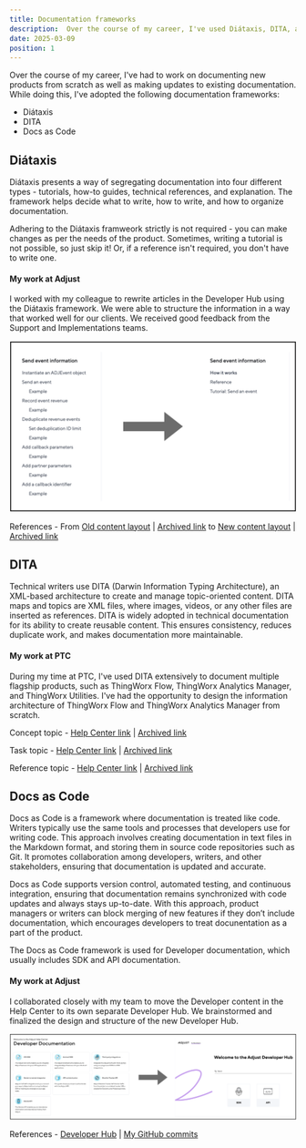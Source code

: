```yaml
---
title: Documentation frameworks
description:  Over the course of my career, I've used Diátaxis, DITA, and Docs as Code to structure and write documentation.
date: 2025-03-09
position: 1
---
```


Over the course of my career, I've had to work on documenting new products from scratch as well as making updates to existing documentation. While doing this, I've adopted the following documentation frameworks:
- Diátaxis
- DITA
- Docs as Code

## Diátaxis 

Diátaxis presents  a way of segregating documentation into four different types - tutorials, how-to guides, technical references, and explanation. The framework helps decide what to write, how to write, and how to organize documentation.

Adhering to the Diátaxis framweork strictly is not required - you can make changes as per the needs of the product. Sometimes, writing a tutorial is not possible, so just skip it! Or, if a reference isn't required, you don't have to write one.

#### My work at Adjust

I worked with my colleague to rewrite articles in the Developer Hub using the Diátaxis framework. We were able to structure the information in a way that worked well for our clients. We received good feedback from the Support and Implementations teams. 

![From old content layout to layout using the Diátaxis framework](./diataxis.jpeg)

References - From [Old content layout](https://dev.adjust.com/en/sdk/android/features/events) | [Archived link](https://archive.ph/hLb28) to [New content layout](https://dev.adjust.com/en/sdk/adobe-extension/android/events) | [Archived link](https://archive.ph/9Kou2)

## DITA

Technical writers use DITA (Darwin Information Typing Architecture), an XML-based architecture to create and manage topic-oriented content. 
DITA maps and topics are XML files, where images, videos, or any other files are inserted as references. DITA is widely adopted in technical documentation for its ability to create reusable content. This ensures consistency, reduces duplicate work, and makes documentation more maintainable.

#### My work at PTC

During my time at PTC, I've used DITA extensively to document multiple flagship products, such as ThingWorx Flow, ThingWorx Analytics Manager, and
ThingWorx Utilities. I've had the opportunity to design the information architecture of ThingWorx Flow and ThingWorx Analytics Manager from scratch.

Concept topic - [Help Center link](https://support.ptc.com/help/thingworx_hc/thingworx_analytics_8/index.html#page/analytics/AnalysisServices_FlexibleScaling.html) | [Archived link](https://archive.today/OcWnW)

Task topic - [Help Center link](https://support.ptc.com/help/thingworx_hc/thingworx_8_hc/en/index.html#page/ThingWorx/Help/Integration_Orchestration/CustomAction85.html) | [Archived link](https://archive.today/mCLKP)

Reference topic - [Help Center link](https://support.ptc.com/help/thingworx_hc/thingworx_8_hc/en/index.html#page/ThingWorx/Help/Integration_Orchestration/InstallingTwxFlowPrerequisitesMSSQL.html) | [Archived link](https://archive.today/wrVI3)

## Docs as Code

Docs as Code is a framework where documentation is treated like code. Writers typically use the same tools and processes that developers use for writing code. This approach involves creating documentation in text files in the Markdown format, and storing them in source code repositories such as Git. It promotes collaboration among developers, writers, and other stakeholders, ensuring that documentation is updated and accurate.

Docs as Code supports version control, automated testing, and continuous integration, ensuring that documentation remains synchronized with code updates and always stays up-to-date. With this approach, product managers or writers can block merging of new features if they don’t include documentation, which encourages developers to treat docunentation as a part of the product.

The Docs as Code framework is used for Developer documentation, which usually includes SDK and API documentation.
 
#### My work at Adjust

I collaborated closely with my team to move the Developer content in the Help Center to its own separate Developer Hub. We brainstormed and finalized the design and structure of the new Developer Hub.

![From Developer content in the Help Center to Developer Hub](./docs-as-code.jpeg)

References - [Developer Hub](https://dev.adjust.com/en) | [My GitHub commits](https://github.com/adjust/dev-docs/commits?author=KaihkashanAdjust)